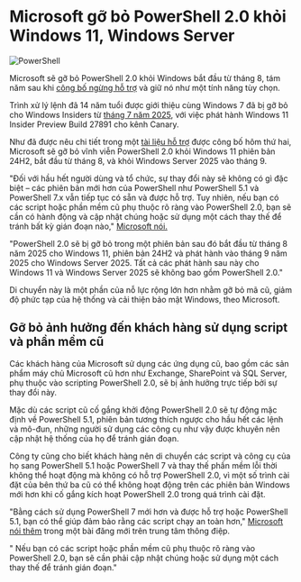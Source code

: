 # Microsoft gỡ bỏ PowerShell 2.0 khỏi Windows 11, Windows Server

![PowerShell](https://www.bleepstatic.com/content/hl-images/2025/08/13/PowerShell.jpg)

Microsoft sẽ gỡ bỏ PowerShell 2.0 khỏi Windows bắt đầu từ tháng 8, tám năm sau khi [công bố ngừng hỗ trợ](https://devblogs.microsoft.com/powershell/windows-powershell-2-0-deprecation/) và giữ nó như một tính năng tùy chọn.

Trình xử lý lệnh đã 14 năm tuổi được giới thiệu cùng Windows 7 đã bị gỡ bỏ cho Windows Insiders từ [tháng 7 năm 2025](https://blogs.windows.com/windows-insider/2025/07/03/announcing-windows-11-insider-preview-build-27891-canary-channel/), với việc phát hành Windows 11 Insider Preview Build 27891 cho kênh Canary.

Như đã được nêu chi tiết trong một [tài liệu hỗ trợ](https://support.microsoft.com/en-us/topic/powershell-2-0-removal-from-windows-fe6d1edc-2ed2-4c33-b297-afe82a64200a) được công bố hôm thứ hai, Microsoft sẽ gỡ bỏ vĩnh viễn PowerShell 2.0 khỏi Windows 11 phiên bản 24H2, bắt đầu từ tháng 8, và khỏi Windows Server 2025 vào tháng 9.

"Đối với hầu hết người dùng và tổ chức, sự thay đổi này sẽ không có gì đặc biệt – các phiên bản mới hơn của PowerShell như PowerShell 5.1 và PowerShell 7.x vẫn tiếp tục có sẵn và được hỗ trợ. Tuy nhiên, nếu bạn có các script hoặc phần mềm cũ phụ thuộc rõ ràng vào PowerShell 2.0, bạn sẽ cần có hành động và cập nhật chúng hoặc sử dụng một cách thay thế để tránh bất kỳ gián đoạn nào," [Microsoft nói.](https://support.microsoft.com/en-us/topic/powershell-2-0-removal-from-windows-fe6d1edc-2ed2-4c33-b297-afe82a64200a)

"PowerShell 2.0 sẽ bị gỡ bỏ trong một phiên bản sau đó bắt đầu từ tháng 8 năm 2025 cho Windows 11, phiên bản 24H2 và phát hành vào tháng 9 năm 2025 cho Windows Server 2025. Tất cả các phát hành sau này cho Windows 11 và Windows Server 2025 sẽ không bao gồm PowerShell 2.0."

Di chuyển này là một phần của nỗ lực rộng lớn hơn nhằm gỡ bỏ mã cũ, giảm độ phức tạp của hệ thống và cải thiện bảo mật Windows, theo Microsoft.

## Gỡ bỏ ảnh hưởng đến khách hàng sử dụng script và phần mềm cũ

Các khách hàng của Microsoft sử dụng các ứng dụng cũ, bao gồm các sản phẩm máy chủ Microsoft cũ hơn như Exchange, SharePoint và SQL Server, phụ thuộc vào scripting PowerShell 2.0, sẽ bị ảnh hưởng trực tiếp bởi sự thay đổi này.

Mặc dù các script cũ cố gắng khởi động PowerShell 2.0 sẽ tự động mặc định về PowerShell 5.1, phiên bản tương thích ngược cho hầu hết các lệnh và mô-đun, những người sử dụng các công cụ như vậy được khuyên nên cập nhật hệ thống của họ để tránh gián đoạn.

Công ty cũng cho biết khách hàng nên di chuyển các script và công cụ của họ sang PowerShell 5.1 hoặc PowerShell 7 và thay thế phần mềm lỗi thời không thể hoạt động mà không có hỗ trợ PowerShell 2.0, vì một số trình cài đặt của bên thứ ba cũ có thể không hoạt động trên các phiên bản Windows mới hơn khi cố gắng kích hoạt PowerShell 2.0 trong quá trình cài đặt.

"Bằng cách sử dụng PowerShell 7 mới hơn và được hỗ trợ hoặc PowerShell 5.1, bạn có thể giúp đảm bảo rằng các script chạy an toàn hơn," [Microsoft nói thêm](https://learn.microsoft.com/en-us/windows/release-health/windows-message-center#3628) trong một bài đăng mới trên trung tâm thông điệp.

" Nếu bạn có các script hoặc phần mềm cũ phụ thuộc rõ ràng vào PowerShell 2.0, bạn sẽ cần phải cập nhật chúng hoặc sử dụng một cách thay thế để tránh gián đoạn."